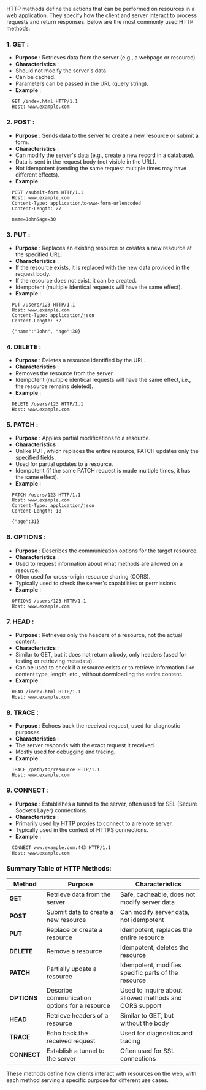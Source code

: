 

HTTP methods define the actions that can be performed on resources in a web application. They specify how the client and server interact to process requests and return responses. Below are the most commonly used HTTP methods:

### 1.  **GET** :

* **Purpose** : Retrieves data from the server (e.g., a webpage or resource).
* **Characteristics** :
* Should not modify the server's data.
* Can be cached.
* Parameters can be passed in the URL (query string).
* **Example** :

```http
  GET /index.html HTTP/1.1
  Host: www.example.com
```

### 2.  **POST** :

* **Purpose** : Sends data to the server to create a new resource or submit a form.
* **Characteristics** :
* Can modify the server's data (e.g., create a new record in a database).
* Data is sent in the request body (not visible in the URL).
* Not idempotent (sending the same request multiple times may have different effects).
* **Example** :

```http
  POST /submit-form HTTP/1.1
  Host: www.example.com
  Content-Type: application/x-www-form-urlencoded
  Content-Length: 27

  name=John&age=30
```

### 3.  **PUT** :

* **Purpose** : Replaces an existing resource or creates a new resource at the specified URL.
* **Characteristics** :
* If the resource exists, it is replaced with the new data provided in the request body.
* If the resource does not exist, it can be created.
* Idempotent (multiple identical requests will have the same effect).
* **Example** :

```http
  PUT /users/123 HTTP/1.1
  Host: www.example.com
  Content-Type: application/json
  Content-Length: 32

  {"name":"John", "age":30}
```

### 4.  **DELETE** :

* **Purpose** : Deletes a resource identified by the URL.
* **Characteristics** :
* Removes the resource from the server.
* Idempotent (multiple identical requests will have the same effect, i.e., the resource remains deleted).
* **Example** :

```http
  DELETE /users/123 HTTP/1.1
  Host: www.example.com
```

### 5.  **PATCH** :

* **Purpose** : Applies partial modifications to a resource.
* **Characteristics** :
* Unlike PUT, which replaces the entire resource, PATCH updates only the specified fields.
* Used for partial updates to a resource.
* Idempotent (if the same PATCH request is made multiple times, it has the same effect).
* **Example** :

```http
  PATCH /users/123 HTTP/1.1
  Host: www.example.com
  Content-Type: application/json
  Content-Length: 18

  {"age":31}
```

### 6.  **OPTIONS** :

* **Purpose** : Describes the communication options for the target resource.
* **Characteristics** :
* Used to request information about what methods are allowed on a resource.
* Often used for cross-origin resource sharing (CORS).
* Typically used to check the server's capabilities or permissions.
* **Example** :

```http
  OPTIONS /users/123 HTTP/1.1
  Host: www.example.com
```

### 7.  **HEAD** :

* **Purpose** : Retrieves only the headers of a resource, not the actual content.
* **Characteristics** :
* Similar to GET, but it does not return a body, only headers (used for testing or retrieving metadata).
* Can be used to check if a resource exists or to retrieve information like content type, length, etc., without downloading the entire content.
* **Example** :

```http
  HEAD /index.html HTTP/1.1
  Host: www.example.com
```

### 8.  **TRACE** :

* **Purpose** : Echoes back the received request, used for diagnostic purposes.
* **Characteristics** :
* The server responds with the exact request it received.
* Mostly used for debugging and tracing.
* **Example** :

```http
  TRACE /path/to/resource HTTP/1.1
  Host: www.example.com
```

### 9.  **CONNECT** :

* **Purpose** : Establishes a tunnel to the server, often used for SSL (Secure Sockets Layer) connections.
* **Characteristics** :
* Primarily used by HTTP proxies to connect to a remote server.
* Typically used in the context of HTTPS connections.
* **Example** :

```http
  CONNECT www.example.com:443 HTTP/1.1
  Host: www.example.com
```

### Summary Table of HTTP Methods:

| **Method**  | **Purpose**                             | **Characteristics**                              |
| ----------------- | --------------------------------------------- | ------------------------------------------------------ |
| **GET**     | Retrieve data from the server                 | Safe, cacheable, does not modify server data           |
| **POST**    | Submit data to create a new resource          | Can modify server data, not idempotent                 |
| **PUT**     | Replace or create a resource                  | Idempotent, replaces the entire resource               |
| **DELETE**  | Remove a resource                             | Idempotent, deletes the resource                       |
| **PATCH**   | Partially update a resource                   | Idempotent, modifies specific parts of the resource    |
| **OPTIONS** | Describe communication options for a resource | Used to inquire about allowed methods and CORS support |
| **HEAD**    | Retrieve headers of a resource                | Similar to GET, but without the body                   |
| **TRACE**   | Echo back the received request                | Used for diagnostics and tracing                       |
| **CONNECT** | Establish a tunnel to the server              | Often used for SSL connections                         |

These methods define how clients interact with resources on the web, with each method serving a specific purpose for different use cases.
